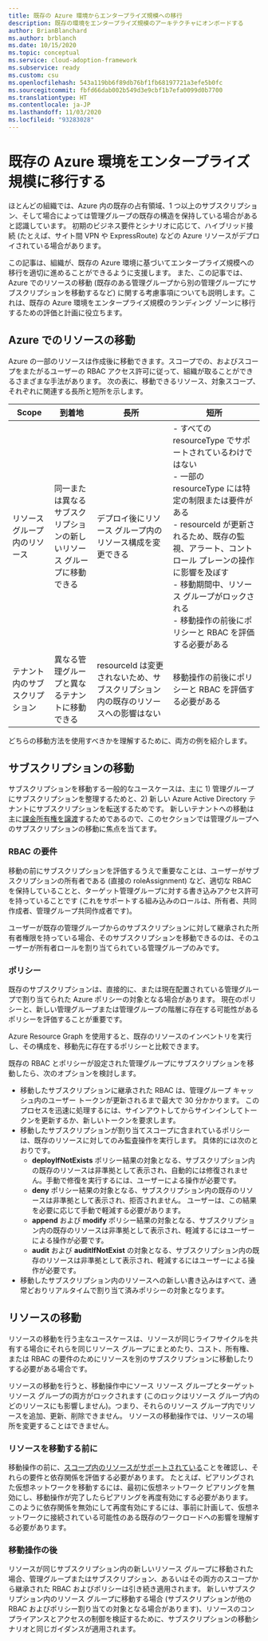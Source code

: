```yaml
---
title: 既存の Azure 環境からエンタープライズ規模への移行
description: 既存の環境をエンタープライズ規模のアーキテクチャにオンボードする
author: BrianBlanchard
ms.author: brblanch
ms.date: 10/15/2020
ms.topic: conceptual
ms.service: cloud-adoption-framework
ms.subservice: ready
ms.custom: csu
ms.openlocfilehash: 543a119bb6f89db76bf1fb68197721a3efe5b0fc
ms.sourcegitcommit: fbfd66dab002b549d3e9cbf1b7efa0099d0b7700
ms.translationtype: HT
ms.contentlocale: ja-JP
ms.lasthandoff: 11/03/2020
ms.locfileid: "93283028"
---
```

# <a name="transition-existing-azure-environments-to-enterprise-scale"></a>既存の Azure 環境をエンタープライズ規模に移行する

ほとんどの組織では、Azure 内の既存の占有領域、1 つ以上のサブスクリプション、そして場合によっては管理グループの既存の構造を保持している場合があると認識しています。 初期のビジネス要件とシナリオに応じて、ハイブリッド接続 (たとえば、サイト間 VPN や ExpressRoute) などの Azure リソースがデプロイされている場合があります。  

この記事は、組織が、既存の Azure 環境に基づいてエンタープライズ規模への移行を適切に進めることができるように支援します。 また、この記事では、Azure でのリソースの移動 (既存のある管理グループから別の管理グループにサブスクリプションを移動するなど) に関する考慮事項についても説明します。これは、既存の Azure 環境をエンタープライズ規模のランディング ゾーンに移行するための評価と計画に役立ちます。

## <a name="moving-resources-in-azure"></a>Azure でのリソースの移動

Azure の一部のリソースは作成後に移動できます。スコープでの、およびスコープをまたがるユーザーの RBAC アクセス許可に従って、組織が取ることができるさまざまな手法があります。 次の表に、移動できるリソース、対象スコープ、それぞれに関連する長所と短所を示します。

| Scope | 到着地 | 長所 | 短所 |
|--|--|--|--|
| リソース グループ内のリソース | 同一または異なるサブスクリプションの新しいリソース グループに移動できる  | デプロイ後にリソース グループ内のリソース構成を変更できる | - すべての resourceType でサポートされているわけではない <br> - 一部の resourceType には特定の制限または要件がある <br> - resourceId が更新されるため、既存の監視、アラート、コントロール プレーンの操作に影響を及ぼす <br> - 移動期間中、リソース グループがロックされる <br> - 移動操作の前後にポリシーと RBAC を評価する必要がある |
| テナント内のサブスクリプション  | 異なる管理グループと異なるテナントに移動できる | resourceId は変更されないため、サブスクリプション内の既存のリソースへの影響はない | 移動操作の前後にポリシーと RBAC を評価する必要がある |

どちらの移動方法を使用すべきかを理解するために、両方の例を紹介します。

## <a name="subscription-move"></a>サブスクリプションの移動

サブスクリプションを移動する一般的なユースケースは、主に 1) 管理グループにサブスクリプションを整理するためと、2) 新しい Azure Active Directory テナントにサブスクリプションを転送するためです。 新しいテナントへの移動は主に[課金所有権を譲渡](https://docs.microsoft.com/azure/cost-management-billing/manage/billing-subscription-transfer)するためであるので、このセクションでは管理グループへのサブスクリプションの移動に焦点を当てます。

### <a name="rbac-requirements"></a>RBAC の要件

移動の前にサブスクリプションを評価するうえで重要なことは、ユーザーがサブスクリプションの所有者である (直接の roleAssignment) など、適切な RBAC を保持していることと、ターゲット管理グループに対する書き込みアクセス許可を持っていることです (これをサポートする組み込みのロールは、所有者、共同作成者、管理グループ共同作成者です)。

ユーザーが既存の管理グループからのサブスクリプションに対して継承された所有者権限を持っている場合、そのサブスクリプションを移動できるのは、そのユーザーが所有者ロールを割り当てられている管理グループのみです。

### <a name="policy"></a>ポリシー

既存のサブスクリプションは、直接的に、または現在配置されている管理グループで割り当てられた Azure ポリシーの対象となる場合があります。 現在のポリシーと、新しい管理グループまたは管理グループの階層に存在する可能性があるポリシーを評価することが重要です。

Azure Resource Graph を使用すると、既存のリソースのインベントリを実行し、その構成を、移動先に存在するポリシーと比較できます。

既存の RBAC とポリシーが設定された管理グループにサブスクリプションを移動したら、次のオプションを検討します。

- 移動したサブスクリプションに継承された RBAC は、管理グループ キャッシュ内のユーザー トークンが更新されるまで最大で 30 分かかります。 このプロセスを迅速に処理するには、サインアウトしてからサインインしてトークンを更新するか、新しいトークンを要求します。
- 移動したサブスクリプションが割り当てスコープに含まれているポリシーは、既存のリソースに対してのみ監査操作を実行します。 具体的には次のとおりです。
  - **deployIfNotExists** ポリシー結果の対象となる、サブスクリプション内の既存のリソースは非準拠として表示され、自動的には修復されません。手動で修復を実行するには、ユーザーによる操作が必要です。
  - **deny** ポリシー結果の対象となる、サブスクリプション内の既存のリソースは非準拠として表示され、拒否されません。 ユーザーは、この結果を必要に応じて手動で軽減する必要があります。
  - **append** および **modify** ポリシー結果の対象となる、サブスクリプション内の既存のリソースは非準拠として表示され、軽減するにはユーザーによる操作が必要です。
  - **audit** および **auditIfNotExist** の対象となる、サブスクリプション内の既存のリソースは非準拠として表示され、軽減するにはユーザーによる操作が必要です。
- 移動したサブスクリプション内のリソースへの新しい書き込みはすべて、通常どおりリアルタイムで割り当て済みポリシーの対象となります。

## <a name="resource-move"></a>リソースの移動

リソースの移動を行う主なユースケースは、リソースが同じライフサイクルを共有する場合にそれらを同じリソース グループにまとめたり、コスト、所有権、または RBAC の要件のためにリソースを別のサブスクリプションに移動したりする必要がある場合です。

リソースの移動を行うと、移動操作中にソース リソース グループとターゲット リソース グループの両方がロックされます (このロックはリソース グループ内のどのリソースにも影響しません)。つまり、それらのリソース グループ内でリソースを追加、更新、削除できません。 リソースの移動操作では、リソースの場所を変更することはできません。

### <a name="before-you-move-resources"></a>リソースを移動する前に

移動操作の前に、[スコープ内のリソースがサポートされている](https://docs.microsoft.com/azure/azure-resource-manager/management/move-support-resources)ことを確認し、それらの要件と依存関係を評価する必要があります。 たとえば、ピアリングされた仮想ネットワークを移動するには、最初に仮想ネットワーク ピアリングを無効にし、移動操作が完了したらピアリングを再度有効にする必要があります。 このように依存関係を無効にして再度有効にするには、事前に計画して、仮想ネットワークに接続されている可能性のある既存のワークロードへの影響を理解する必要があります。

### <a name="post-move-operation"></a>移動操作の後

リソースが同じサブスクリプション内の新しいリソース グループに移動された場合、管理グループまたはサブスクリプション、あるいはその両方のスコープから継承された RBAC およびポリシーは引き続き適用されます。 新しいサブスクリプション内のリソース グループに移動する場合 (サブスクリプションが他の RBAC およびポリシー割り当ての対象となる場合があります)、リソースのコンプライアンスとアクセスの制御を検証するために、サブスクリプションの移動シナリオと同じガイダンスが適用されます。
